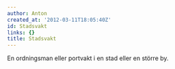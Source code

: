 ```yaml
---
author: Anton
created_at: '2012-03-11T18:05:40Z'
id: Stadsvakt
links: {}
title: Stadsvakt
---
```


En ordningsman eller portvakt i en stad eller en större by.
